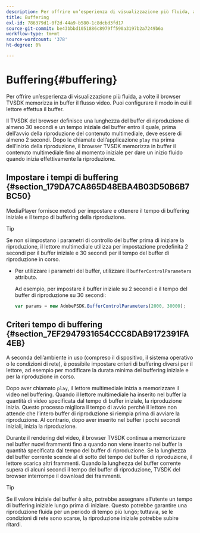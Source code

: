 ```yaml
---
description: Per offrire un’esperienza di visualizzazione più fluida, a volte il browser TVSDK memorizza in buffer il flusso video. Puoi configurare il modo in cui il lettore effettua il buffer.
title: Buffering
exl-id: 786379d1-0f2d-44a9-b580-1c8dcbd3fd17
source-git-commit: be43bbbd1051886c8979ff590a3197b2a7249b6a
workflow-type: tm+mt
source-wordcount: '378'
ht-degree: 0%

---
```


# Buffering{#buffering}

Per offrire un’esperienza di visualizzazione più fluida, a volte il browser TVSDK memorizza in buffer il flusso video. Puoi configurare il modo in cui il lettore effettua il buffer.

Il TVSDK del browser definisce una lunghezza del buffer di riproduzione di almeno 30 secondi e un tempo iniziale del buffer entro il quale, prima dell’avvio della riproduzione del contenuto multimediale, deve essere di almeno 2 secondi. Dopo le chiamate dell’applicazione `play` ma prima dell’inizio della riproduzione, il browser TVSDK memorizza in buffer il contenuto multimediale fino al momento iniziale per dare un inizio fluido quando inizia effettivamente la riproduzione.

## Impostare i tempi di buffering {#section_179DA7CA865D48EBA4B03D50B6B7BC50}

MediaPlayer fornisce metodi per impostare e ottenere il tempo di buffering iniziale e il tempo di buffering della riproduzione.

>[!TIP]
>
>Se non si impostano i parametri di controllo del buffer prima di iniziare la riproduzione, il lettore multimediale utilizza per impostazione predefinita 2 secondi per il buffer iniziale e 30 secondi per il tempo del buffer di riproduzione in corso.

* Per utilizzare i parametri del buffer, utilizzare il `bufferControlParameters` attributo.

   Ad esempio, per impostare il buffer iniziale su 2 secondi e il tempo del buffer di riproduzione su 30 secondi:

   ```js
   var params = new AdobePSDK.BufferControlParameters(2000, 30000);
   ```

## Criteri tempo di buffering {#section_7EF2947931654CCC8DAB9172391FA4EB}

A seconda dell’ambiente in uso (compreso il dispositivo, il sistema operativo o le condizioni di rete), è possibile impostare criteri di buffering diversi per il lettore, ad esempio per modificare la durata minima del buffering iniziale e per la riproduzione in corso.

Dopo aver chiamato `play`, il lettore multimediale inizia a memorizzare il video nel buffering. Quando il lettore multimediale ha inserito nel buffer la quantità di video specificata dal tempo di buffer iniziale, la riproduzione inizia. Questo processo migliora il tempo di avvio perché il lettore non attende che l’intero buffer di riproduzione si riempia prima di avviare la riproduzione. Al contrario, dopo aver inserito nel buffer i pochi secondi iniziali, inizia la riproduzione.

Durante il rendering del video, il browser TVSDK continua a memorizzare nel buffer nuovi frammenti fino a quando non viene inserito nel buffer la quantità specificata dal tempo del buffer di riproduzione. Se la lunghezza del buffer corrente scende al di sotto del tempo del buffer di riproduzione, il lettore scarica altri frammenti. Quando la lunghezza del buffer corrente supera di alcuni secondi il tempo del buffer di riproduzione, TVSDK del browser interrompe il download dei frammenti.

>[!TIP]
>
>Se il valore iniziale del buffer è alto, potrebbe assegnare all’utente un tempo di buffering iniziale lungo prima di iniziare. Questo potrebbe garantire una riproduzione fluida per un periodo di tempo più lungo; tuttavia, se le condizioni di rete sono scarse, la riproduzione iniziale potrebbe subire ritardi.
